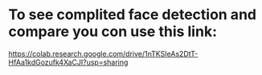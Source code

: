 # To see complited face detection and compare you con use this link:
https://colab.research.google.com/drive/1nTKSIeAs2DtT-HfAa1kdGozufk4XaCJI?usp=sharing
